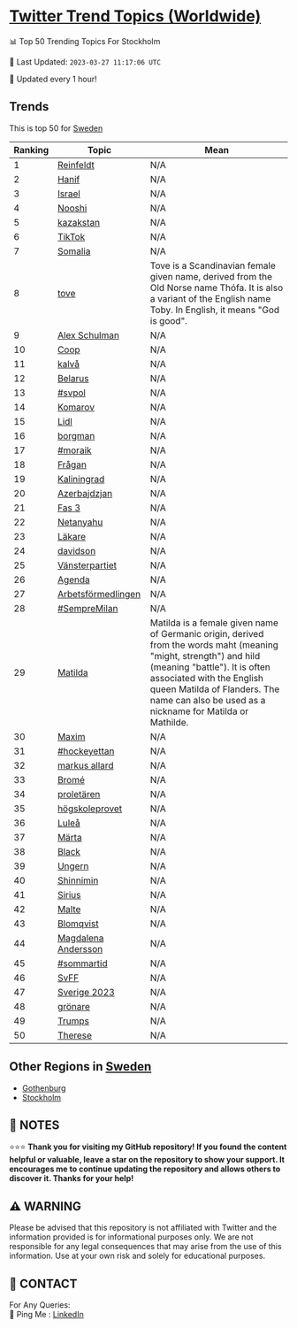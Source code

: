 [Twitter Trend Topics (Worldwide)](https://github.com/ErcinDedeoglu/Twitter-Trend-Topics)
==========


📊 Top 50 Trending Topics For Stockholm

📆 Last Updated: `2023-03-27 11:17:06 UTC`

🔧 Updated every 1 hour!


## Trends

This is top 50 for [Sweden](</Sweden>)

| Ranking | Topic | Mean |
| ------- | ------------ | ------------ |
| 1 | [Reinfeldt](http://twitter.com/search?q=Reinfeldt) | N/A |
| 2 | [Hanif](http://twitter.com/search?q=Hanif) | N/A |
| 3 | [Israel](http://twitter.com/search?q=Israel) | N/A |
| 4 | [Nooshi](http://twitter.com/search?q=Nooshi) | N/A |
| 5 | [kazakstan](http://twitter.com/search?q=kazakstan) | N/A |
| 6 | [TikTok](http://twitter.com/search?q=TikTok) | N/A |
| 7 | [Somalia](http://twitter.com/search?q=Somalia) | N/A |
| 8 | [tove](http://twitter.com/search?q=tove) | Tove is a Scandinavian female given name, derived from the Old Norse name Thófa. It is also a variant of the English name Toby. In English, it means "God is good". |
| 9 | [Alex Schulman](http://twitter.com/search?q=Alex+Schulman) | N/A |
| 10 | [Coop](http://twitter.com/search?q=Coop) | N/A |
| 11 | [kalvå](http://twitter.com/search?q=kalv%c3%a5) | N/A |
| 12 | [Belarus](http://twitter.com/search?q=Belarus) | N/A |
| 13 | [#svpol](http://twitter.com/search?q=%23svpol) | N/A |
| 14 | [Komarov](http://twitter.com/search?q=Komarov) | N/A |
| 15 | [Lidl](http://twitter.com/search?q=Lidl) | N/A |
| 16 | [borgman](http://twitter.com/search?q=borgman) | N/A |
| 17 | [#moraik](http://twitter.com/search?q=%23moraik) | N/A |
| 18 | [Frågan](http://twitter.com/search?q=Fr%c3%a5gan) | N/A |
| 19 | [Kaliningrad](http://twitter.com/search?q=Kaliningrad) | N/A |
| 20 | [Azerbajdzjan](http://twitter.com/search?q=Azerbajdzjan) | N/A |
| 21 | [Fas 3](http://twitter.com/search?q=Fas+3) | N/A |
| 22 | [Netanyahu](http://twitter.com/search?q=Netanyahu) | N/A |
| 23 | [Läkare](http://twitter.com/search?q=L%c3%a4kare) | N/A |
| 24 | [davidson](http://twitter.com/search?q=davidson) | N/A |
| 25 | [Vänsterpartiet](http://twitter.com/search?q=V%c3%a4nsterpartiet) | N/A |
| 26 | [Agenda](http://twitter.com/search?q=Agenda) | N/A |
| 27 | [Arbetsförmedlingen](http://twitter.com/search?q=Arbetsf%c3%b6rmedlingen) | N/A |
| 28 | [#SempreMilan](http://twitter.com/search?q=%23SempreMilan) | N/A |
| 29 | [Matilda](http://twitter.com/search?q=Matilda) | Matilda is a female given name of Germanic origin, derived from the words maht (meaning "might, strength") and hild (meaning "battle"). It is often associated with the English queen Matilda of Flanders. The name can also be used as a nickname for Matilda or Mathilde. |
| 30 | [Maxim](http://twitter.com/search?q=Maxim) | N/A |
| 31 | [#hockeyettan](http://twitter.com/search?q=%23hockeyettan) | N/A |
| 32 | [markus allard](http://twitter.com/search?q=markus+allard) | N/A |
| 33 | [Bromé](http://twitter.com/search?q=Brom%c3%a9) | N/A |
| 34 | [proletären](http://twitter.com/search?q=prolet%c3%a4ren) | N/A |
| 35 | [högskoleprovet](http://twitter.com/search?q=h%c3%b6gskoleprovet) | N/A |
| 36 | [Luleå](http://twitter.com/search?q=Lule%c3%a5) | N/A |
| 37 | [Märta](http://twitter.com/search?q=M%c3%a4rta) | N/A |
| 38 | [Black](http://twitter.com/search?q=Black) | N/A |
| 39 | [Ungern](http://twitter.com/search?q=Ungern) | N/A |
| 40 | [Shinnimin](http://twitter.com/search?q=Shinnimin) | N/A |
| 41 | [Sirius](http://twitter.com/search?q=Sirius) | N/A |
| 42 | [Malte](http://twitter.com/search?q=Malte) | N/A |
| 43 | [Blomqvist](http://twitter.com/search?q=Blomqvist) | N/A |
| 44 | [Magdalena Andersson](http://twitter.com/search?q=Magdalena+Andersson) | N/A |
| 45 | [#sommartid](http://twitter.com/search?q=%23sommartid) | N/A |
| 46 | [SvFF](http://twitter.com/search?q=SvFF) | N/A |
| 47 | [Sverige 2023](http://twitter.com/search?q=Sverige+2023) | N/A |
| 48 | [grönare](http://twitter.com/search?q=gr%c3%b6nare) | N/A |
| 49 | [Trumps](http://twitter.com/search?q=Trumps) | N/A |
| 50 | [Therese](http://twitter.com/search?q=Therese) | N/A |



## Other Regions in [Sweden](</Sweden>)

* [Gothenburg](</Sweden/Gothenburg.md>)
* [Stockholm](</Sweden/Stockholm.md>)



## 📝 NOTES

⭐⭐⭐ **Thank you for visiting my GitHub repository! If you found the content helpful or valuable, leave a star on the repository to show your support. It encourages me to continue updating the repository and allows others to discover it. Thanks for your help!**


## ⚠️ WARNING

Please be advised that this repository is not affiliated with Twitter and the information provided is for informational purposes only. We are not responsible for any legal consequences that may arise from the use of this information. Use at your own risk and solely for educational purposes.


## 📨 CONTACT

 For Any Queries:  
            🏓 Ping Me : [LinkedIn](https://www.linkedin.com/in/ercindedeoglu/)
